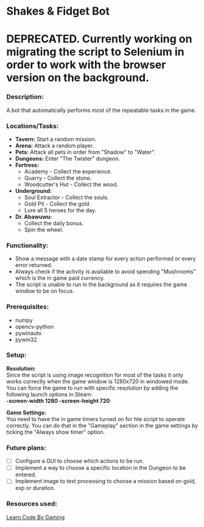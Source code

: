 # Shakes & Fidget Bot

# DEPRECATED. Currently working on migrating the script to Selenium in order to work with the browser version on the background.

### Description:
A bot that automatically performs most of the repeatable tasks in the game.

### Locations/Tasks:
- **Tavern:** Start a random mission.
- **Arena:** Attack a random player.
- **Pets:** Attack all pets in order from "Shadow" to "Water".
- **Dungeons:** Enter "The Twister" dungeon.
- **Fortress:**
  - Academy - Collect the experience.
  - Quarry - Collect the stone.
  - Woodcutter's Hut - Collect the wood.
- **Underground:**
  - Soul Extractor - Collect the souls.
  - Gold Pit - Collect the gold.
  - Lure all 5 heroes for the day.
- **Dr. Abawuwu:**
  - Collect the daily bonus.
  - Spin the wheel.
  
### Functionality:
- Show a message with a date stamp for every action performed or every error returned.
- Always check if the activity is available to avoid spending "Mushrooms" which is the in game paid currency.
- The script is unable to run in the background as it requires the game window to be on focus.

### Prerequisites:  
- numpy
- opencv-python
- pywinauto
- pywin32


### Setup:
**Resolution:**  
Since the script is using image recognition for most of the tasks it only works correctly when the game window is
1280x720 in windowed mode. You can force the game to run with specific resolution by adding the 
following launch options in Steam:  
**-screen-width 1280 -screen-height 720**  

**Game Settings:**  
You need to have the in game timers turned on for hte script to operate correctly. You can do that in the 
"Gameplay" section in the game settings by ticking the "Always show timer" option.

### Future plans:
- [ ] Configure a GUI to choose which actions to be run.
- [ ] Implement a way to choose a specific location in the Dungeon to be entered.
- [ ] Implement image to text processing to choose a mission based on gold, exp or duration.

### Resources used:
[Learn Code By Gaming](https://www.youtube.com/channel/UCD8vb6Bi7_K_78nItq5YITA)  
